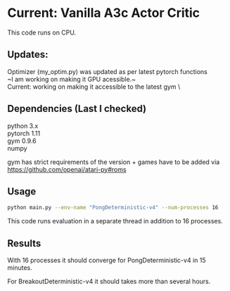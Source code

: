 # Current: Vanilla A3c Actor Critic

This code runs on CPU.

## Updates:
Optimizer (my_optim.py) was updated as per latest pytorch functions \
~I am working on making it GPU acessible.~ \
Current: working on making it accessible to the latest gym  \

## Dependencies (Last I checked)
python 3.x \
pytorch 1.11 \
gym 0.9.6  \
numpy 

gym has strict requirements of the version + games have to be added via https://github.com/openai/atari-py#roms


## Usage
```bash
python main.py --env-name "PongDeterministic-v4" --num-processes 16
```

This code runs evaluation in a separate thread in addition to 16 processes.

## Results

With 16 processes it should converge for PongDeterministic-v4 in 15 minutes.

For BreakoutDeterministic-v4 it should takes more than several hours.
